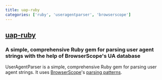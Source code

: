```yaml
---
title: uap-ruby
categories: ['ruby', 'useragentparser', 'browserscope']
---
```

## [uap-ruby](https://github.com/ua-parser/uap-ruby)

### A simple, comprehensive Ruby gem for parsing user agent strings with the help of BrowserScope's UA database


UserAgentParser is a simple, comprehensive Ruby gem for parsing user agent strings. It uses [BrowserScope](http://www.browserscope.org/)'s [parsing patterns](https://github.com/ua-parser/uap-core).
